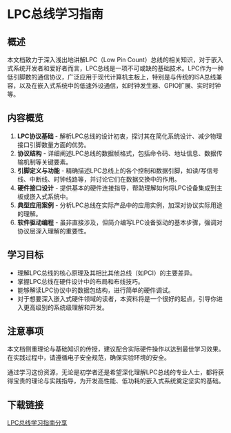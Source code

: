 # LPC总线学习指南

## 概述

本文档致力于深入浅出地讲解LPC（Low Pin Count）总线的相关知识，对于嵌入式系统开发者和爱好者而言，LPC总线是一项不可或缺的基础技术。LPC作为一种低引脚数的通信协议，广泛应用于现代计算机主板上，特别是与传统的ISA总线兼容，以及在嵌入式系统中的低速外设通信，如时钟发生器、GPIO扩展、实时时钟等。

## 内容概览

1. **LPC协议基础** - 解析LPC总线的设计初衷，探讨其在简化系统设计、减少物理接口引脚数量方面的优势。
2. **协议结构** - 详细阐述LPC总线的数据帧格式，包括命令码、地址信息、数据传输机制等关键要素。
3. **引脚定义与功能** - 精确描述LPC总线上的各个控制和数据引脚，如读/写信号线、中断线、时钟线路等，并讨论它们在数据交换中的作用。
4. **硬件接口设计** - 提供基本的硬件连接指导，帮助理解如何将LPC设备集成到主板或嵌入式系统中。
5. **典型应用案例** - 分析LPC总线在实际产品中的应用实例，加深对协议实际用途的理解。
6. **软件驱动编程** - 虽非直接涉及，但简介编写LPC设备驱动的基本步骤，强调对协议层深入理解的重要性。

## 学习目标

- 理解LPC总线的核心原理及其相比其他总线（如PCI）的主要差异。
- 掌握LPC总线在硬件设计中的布局和布线技巧。
- 能够解读LPC协议中的数据包结构，进行简单的硬件调试。
- 对于想要深入嵌入式硬件领域的读者，本资料将是一个很好的起点，引导你进入更高级别的系统级理解和开发。

## 注意事项

本文档侧重理论与基础知识的传授，建议配合实际硬件操作以达到最佳学习效果。在实践过程中，请遵循电子安全规范，确保实验环境的安全。

通过学习这份资源，无论是初学者还是希望深化理解LPC总线的专业人士，都将获得宝贵的理论与实践指导，为开发高性能、低功耗的嵌入式系统奠定坚实的基础。

## 下载链接

[LPC总线学习指南分享](https://pan.quark.cn/s/66b9b531fd44)